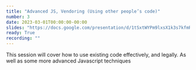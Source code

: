 ```yaml
---
title: "Advanced JS, Vendoring (Using other people’s code)"
number: 3
date: 2023-03-01T00:00:00-00:00
slides: "https://docs.google.com/presentation/d/1tSxtWYPm9lxsX1k3s7kfmR3uciSA-iD21rLpOY0Zi0E/edit?usp=sharing"
ready: True
recording: ""
---
```


This session will cover how to use existing code effectively, and legally. As well as some more advanced Javascript techniques